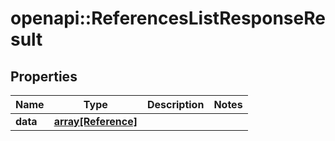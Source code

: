 # openapi::ReferencesListResponseResult

## Properties
Name | Type | Description | Notes
------------ | ------------- | ------------- | -------------
**data** | [**array[Reference]**](Reference.md) |  | 


